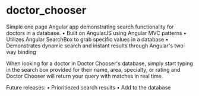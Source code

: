# doctor_chooser

Simple one page Angular app demonstrating search functionality for doctors in a database.
• Built on AngularJS using Angular MVC patterns
• Utilizes Angular SearchBox to grab specific values in a database
• Demonstrates dynamic search and instant results through Angular's two-way binding

When looking for a doctor in Doctor Chooser's database, simply start typing in the search box provided for their name, area, specialty, or rating 
and Doctor Chooser will return your query with matches in real time. 


Future releases:
• Prioritiezed search results
• Add to the database
